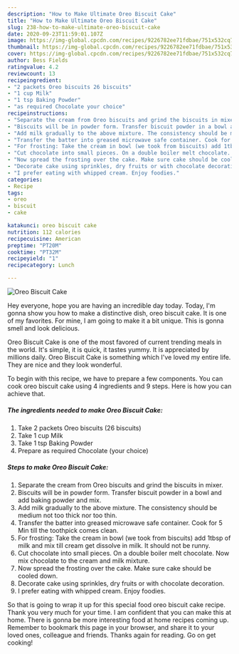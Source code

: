 ```yaml
---
description: "How to Make Ultimate Oreo Biscuit Cake"
title: "How to Make Ultimate Oreo Biscuit Cake"
slug: 238-how-to-make-ultimate-oreo-biscuit-cake
date: 2020-09-23T11:59:01.107Z
image: https://img-global.cpcdn.com/recipes/9226782ee71fdbae/751x532cq70/oreo-biscuit-cake-recipe-main-photo.jpg
thumbnail: https://img-global.cpcdn.com/recipes/9226782ee71fdbae/751x532cq70/oreo-biscuit-cake-recipe-main-photo.jpg
cover: https://img-global.cpcdn.com/recipes/9226782ee71fdbae/751x532cq70/oreo-biscuit-cake-recipe-main-photo.jpg
author: Bess Fields
ratingvalue: 4.2
reviewcount: 13
recipeingredient:
- "2 packets Oreo biscuits 26 biscuits"
- "1 cup Milk"
- "1 tsp Baking Powder"
- "as required Chocolate your choice"
recipeinstructions:
- "Separate the cream from Oreo biscuits and grind the biscuits in mixer."
- "Biscuits will be in powder form. Transfer biscuit powder in a bowl and add baking powder and mix."
- "Add milk gradually to the above mixture. The consistency should be medium not too thick nor too thin."
- "Transfer the batter into greased microwave safe container. Cook for 5 Min till the toothpick comes clean."
- "For frosting: Take the cream in bowl (we took from biscuits) add 1tbsp of milk and mix till cream get dissolve in milk. It should not be runny."
- "Cut chocolate into small pieces. On a double boiler melt chocolate. Now mix chocolate to the cream and milk mixture."
- "Now spread the frosting over the cake. Make sure cake should be cooled down."
- "Decorate cake using sprinkles, dry fruits or with chocolate decoration."
- "I prefer eating with whipped cream. Enjoy foodies."
categories:
- Recipe
tags:
- oreo
- biscuit
- cake

katakunci: oreo biscuit cake 
nutrition: 112 calories
recipecuisine: American
preptime: "PT20M"
cooktime: "PT32M"
recipeyield: "1"
recipecategory: Lunch

---
```



![Oreo Biscuit Cake](https://img-global.cpcdn.com/recipes/9226782ee71fdbae/751x532cq70/oreo-biscuit-cake-recipe-main-photo.jpg)

Hey everyone, hope you are having an incredible day today. Today, I'm gonna show you how to make a distinctive dish, oreo biscuit cake. It is one of my favorites. For mine, I am going to make it a bit unique. This is gonna smell and look delicious.



Oreo Biscuit Cake is one of the most favored of current trending meals in the world. It's simple, it is quick, it tastes yummy. It is appreciated by millions daily. Oreo Biscuit Cake is something which I've loved my entire life. They are nice and they look wonderful.


To begin with this recipe, we have to prepare a few components. You can cook oreo biscuit cake using 4 ingredients and 9 steps. Here is how you can achieve that.

<!--inarticleads1-->

##### The ingredients needed to make Oreo Biscuit Cake:

1. Take 2 packets Oreo biscuits (26 biscuits)
1. Take 1 cup Milk
1. Take 1 tsp Baking Powder
1. Prepare as required Chocolate (your choice)




<!--inarticleads2-->

##### Steps to make Oreo Biscuit Cake:

1. Separate the cream from Oreo biscuits and grind the biscuits in mixer.
1. Biscuits will be in powder form. Transfer biscuit powder in a bowl and add baking powder and mix.
1. Add milk gradually to the above mixture. The consistency should be medium not too thick nor too thin.
1. Transfer the batter into greased microwave safe container. Cook for 5 Min till the toothpick comes clean.
1. For frosting: Take the cream in bowl (we took from biscuits) add 1tbsp of milk and mix till cream get dissolve in milk. It should not be runny.
1. Cut chocolate into small pieces. On a double boiler melt chocolate. Now mix chocolate to the cream and milk mixture.
1. Now spread the frosting over the cake. Make sure cake should be cooled down.
1. Decorate cake using sprinkles, dry fruits or with chocolate decoration.
1. I prefer eating with whipped cream. Enjoy foodies.




So that is going to wrap it up for this special food oreo biscuit cake recipe. Thank you very much for your time. I am confident that you can make this at home. There is gonna be more interesting food at home recipes coming up. Remember to bookmark this page in your browser, and share it to your loved ones, colleague and friends. Thanks again for reading. Go on get cooking!
